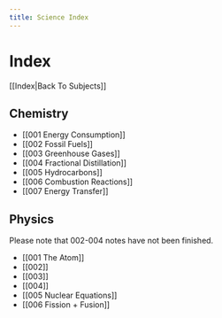 ```yaml
---
title: Science Index
---
```


# Index
[[Index|Back To Subjects]]

## Chemistry

- [[001 Energy Consumption]]
- [[002 Fossil Fuels]]
- [[003 Greenhouse Gases]]
- [[004 Fractional Distillation]]
- [[005 Hydrocarbons]]
- [[006 Combustion Reactions]]
- [[007 Energy Transfer]]


## Physics
Please note that 002-004 notes have not been finished.
- [[001 The Atom]]
- [[002]]
- [[003]]
- [[004]]
- [[005 Nuclear Equations]]
- [[006 Fission + Fusion]]




